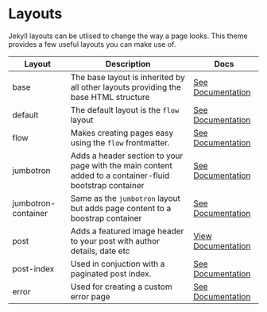# Layouts

Jekyll layouts can be utlised to change the way a page looks. This theme provides a few useful layouts you can make use of.

| Layout | Description | Docs |
| ------ | ----------- | -----|
| base | The base layout is inherited by all other layouts providing the base HTML structure | [See Documentation](Base) |
| default | The default layout is the `flow` layout | [See Documentation](Flow) |
| flow | Makes creating pages easy using the `flow` frontmatter. | [See Documentation](Flow) |
| jumbotron | Adds a header section to your page with the main content added to a container-fluid bootstrap container | [See Documentation](Jumbotron) |
| jumbotron-container | Same as the `jumbotron` layout but adds page content to a boostrap container | [See Documentation](JumbotronContainer) |
| post | Adds a featured image header to your post with author details, date etc | [View Documentation](Post) |
| post-index | Used in conjuction with a paginated post index. | [See Documentation](PostIndex) |
| error | Used for creating a custom error page | [See Documentation](Error) |